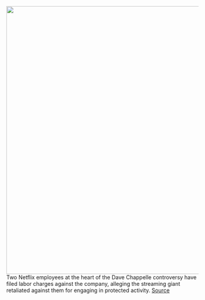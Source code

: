 <img src='https://cdn.vox-cdn.com/thumbor/sFxH-ERfVoRdY7T14fslg8ppbbM=/0x0:2040x1360/1200x800/filters:focal(857x517:1183x843)/cdn.vox-cdn.com/uploads/chorus_image/image/70064780/acastro_211025_1777_netflix_0001.0.jpg' width='700px' /><br/>
Two Netflix employees at the heart of the Dave Chappelle controversy have filed labor charges against the company, alleging the streaming giant retaliated against them for engaging in protected activity.
<a href='https://www.theverge.com/2021/10/29/22751847/netflix-employees-dave-chappelle-file-charges-nlrb'> Source <a/>